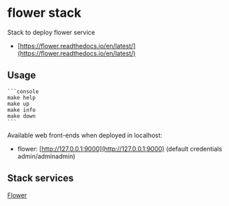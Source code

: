 # flower stack

Stack to deploy flower service

- [https://flower.readthedocs.io/en/latest/](https://flower.readthedocs.io/en/latest/)

## Usage

    ```console
    make help
    make up
    make info
    make down
    ```

Available web front-ends when deployed in localhost:

- flower: [http://127.0.0.1:9000](http://127.0.0.1:9000)     (default credentials admin/adminadmin)

## Stack services

[Flower](https://github.com/mher/flower)
